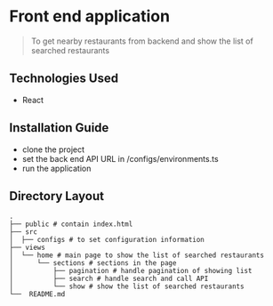 # Front end application

> To get nearby restaurants from backend and show the list of searched restaurants

## Technologies Used

- React

## Installation Guide

- clone the project
- set the back end API URL in /configs/environments.ts
- run the application

## Directory Layout

    .
    ├── public # contain index.html  
    ├── src
    │  ├── configs # to set configuration information
    ├── views
    │  └── home # main page to show the list of searched restaurants
    │      └── sections # sections in the page
    │          ├── pagination # handle pagination of showing list
    │          ├── search # handle search and call API
    │          └── show # show the list of searched restaurants
    └──  README.md
